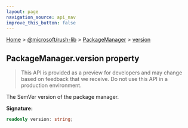 ```yaml
---
layout: page
navigation_source: api_nav
improve_this_button: false
---
```



[Home](./index.md) &gt; [@microsoft/rush-lib](./rush-lib.md) &gt; [PackageManager](./rush-lib.packagemanager.md) &gt; [version](./rush-lib.packagemanager.version.md)

## PackageManager.version property

> This API is provided as a preview for developers and may change based on feedback that we receive. Do not use this API in a production environment.
>

The SemVer version of the package manager.

<b>Signature:</b>

```typescript
readonly version: string;
```
